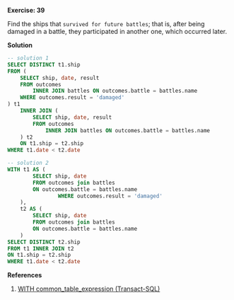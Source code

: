 **Exercise: 39**

Find the ships that `survived for future battles`; that is, after being damaged in a battle, they participated in another one, which occurred later.

**Solution**

```sql
-- solution 1
SELECT DISTINCT t1.ship
FROM (
	SELECT ship, date, result
	FROM outcomes
		INNER JOIN battles ON outcomes.battle = battles.name
	WHERE outcomes.result = 'damaged'
) t1
	INNER JOIN (
		SELECT ship, date, result
		FROM outcomes
			INNER JOIN battles ON outcomes.battle = battles.name
	) t2
	ON t1.ship = t2.ship
WHERE t1.date < t2.date
```

```sql
-- solution 2
WITH t1 AS (
		SELECT ship, date
		FROM outcomes join battles
		ON outcomes.battle = battles.name
                WHERE outcomes.result = 'damaged'
	), 
	t2 AS (
		SELECT ship, date
		FROM outcomes join battles
		ON outcomes.battle = battles.name
	)
SELECT DISTINCT t2.ship
FROM t1 INNER JOIN t2
ON t1.ship = t2.ship
WHERE t1.date < t2.date
```
**References**
1. [WITH common_table_expression (Transact-SQL)](https://docs.microsoft.com/en-us/sql/t-sql/queries/with-common-table-expression-transact-sql?view=sql-server-ver15)